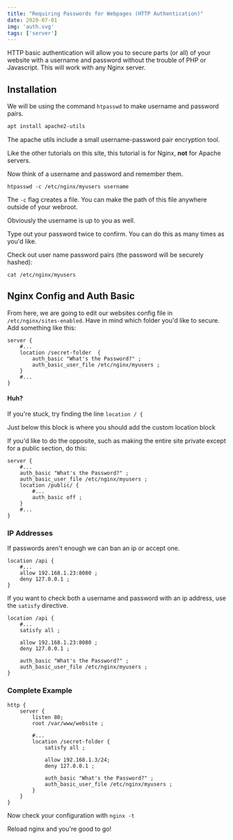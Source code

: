```yaml
---
title: "Requiring Passwords for Webpages (HTTP Authentication)"
date: 2020-07-01
img: 'auth.svg'
tags: ['server']
---
```


HTTP basic authentication will allow you to secure parts (or all) of
your website with a username and password without the trouble of PHP or
Javascript. This will work with any Nginx server.

## Installation

We will be using the command `htpasswd` to make username and password
pairs.

```sh
apt install apache2-utils
```

The apache utils include a small username-password pair encryption tool.

Like the other tutorials on this site, this tutorial is for Nginx,
**not** for Apache servers.

Now think of a username and password and remember them.

    htpasswd -c /etc/nginx/myusers username

The `-c` flag creates a file. You can make the path of this file
anywhere outside of your webroot.

Obviously the username is up to you as well.

Type out your password twice to confirm. You can do this as many times
as you\'d like.

Check out user name password pairs (the password will be securely
hashed):

    cat /etc/nginx/myusers

## Nginx Config and Auth Basic

From here, we are going to edit our websites config file in
`/etc/nginx/sites-enabled`. Have in mind which folder you\'d like to
secure. Add something like this:

```nginx
server {
    #...
    location /secret-folder  {
        auth_basic "What's the Password?" ;
        auth_basic_user_file /etc/nginx/myusers ;
    }
    #...
}
```

#### Huh?

If you\'re stuck, try finding the line `location / {`

Just below this block is where you should add the custom location block

If you\'d like to do the opposite, such as making the entire site
private except for a public section, do this:

```nginx
server {
    #...
    auth_basic "What's the Password?" ;
    auth_basic_user_file /etc/nginx/myusers ;
    location /public/ {
        #...
        auth_basic off ;
    }
    #...
}
```

### IP Addresses

If passwords aren\'t enough we can ban an ip or accept one.

```nginx
location /api {
    #...
    allow 192.168.1.23:8080 ;
    deny 127.0.0.1 ;
}
```

If you want to check both a username and password with an ip address,
use the `satisfy` directive.

```nginx
location /api {
    #...
    satisfy all ;

    allow 192.168.1.23:8080 ;
    deny 127.0.0.1 ;

    auth_basic "What's the Password?" ;
    auth_basic_user_file /etc/nginx/myusers ;
}
```

### Complete Example

```nginx
http {
    server {
        listen 80;
        root /var/www/website ;

        #...
        location /secret-folder {
            satisfy all ;

            allow 192.168.1.3/24;
            deny 127.0.0.1 ;

            auth_basic "What's the Password?" ;
            auth_basic_user_file /etc/nginx/myusers ;
        }
    }
}
```

Now check your configuration with `nginx -t`

Reload nginx and you\'re good to go!
